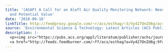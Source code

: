 ```yaml
---
title: '[ASAP] A Call for an Aloft Air Quality Monitoring Network: Need, Feasibility,
  and Potential Value'
date: '2018-09-18'
linkTitle: http://feedproxy.google.com/~r/acs/esthag/~3/Vy427OnZd6g/acs.est.8b02496
source: 'Environmental Science & Technology: Latest Articles (ACS Publications)'
description: |-
  <p><img src="https://pubs.acs.org/appl/literatum/publisher/achs/journals/content/esthag/0/esthag.ahead-of-print/acs.est.8b02496/20180918/images/medium/es-2018-02496w_0005.gif" alt="TOC Graphic"/></p><div><cite>Environmental Science & Technology</cite></div><div>DOI: 10.1021/acs.est.8b02496</div><div class="feedflare">
  <a href="http://feeds.feedburner.com/~ff/acs/esthag?a=Vy427OnZd6g:9faJCAnSG58:yIl2AUoC8zA"><img src="http://feeds.feedburner.com/~ff/acs/esthag?d=yIl2AUoC8zA" border="0"></img></a>
---
```

